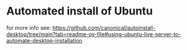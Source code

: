 # Automated install of Ubuntu
for more info see: https://github.com/canonical/autoinstall-desktop/tree/main?tab=readme-ov-file#using-ubuntu-live-server-to-automate-desktop-installation
